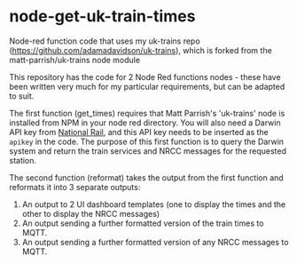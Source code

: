# node-get-uk-train-times
Node-red function code that uses my uk-trains repo (https://github.com/adamadavidson/uk-trains), which is forked from the matt-parrish/uk-trains node module

This repository has the code for 2 Node Red functions nodes - these have been written very much for my particular requirements, but can be adapted to suit.

The first function (get_times) requires that Matt Parrish's 'uk-trains' node is installed from NPM in your node red directory. You will also need a Darwin API key from [National Rail](http://www.nationalrail.co.uk/100296.aspx), and this API key needs to be inserted as the `apikey` in the code.
The purpose of this first function is to query the Darwin system and return the train services and NRCC messages for the requested station.

The second function (reformat) takes the output from the first function and reformats it into 3 separate outputs:
1. An output to 2 UI dashboard templates (one to display the times and the other to display the NRCC messages)
1. An output sending a further formatted version of the train times to MQTT.
1. An output sending a further formatted version of any NRCC messages to MQTT.

